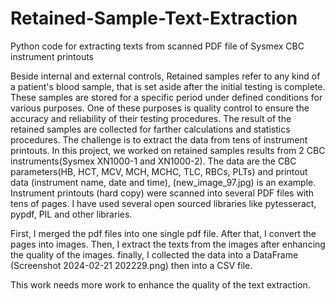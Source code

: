 # Retained-Sample-Text-Extraction
Python code for extracting texts from scanned PDF file of Sysmex CBC instrument printouts

Beside internal and external controls, Retained samples refer to any kind of a patient's blood sample, that is set aside after the initial testing is complete. These samples are stored for a specific period under defined conditions for various purposes. One of these purposes is quality control to ensure the accuracy and reliability of their testing procedures. 
The result of the retained samples are collected for farther calculations and statistics procedures. The challenge is to extract the data from tens of instrument printouts. In this project, we worked on retained samples results from 2 CBC instruments(Sysmex XN1000-1 and XN1000-2). The data are the CBC parameters(HB, HCT, MCV, MCH, MCHC, TLC, RBCs, PLTs) and printout data (instrument name, date and time), (new_image_97.jpg) is an example. Instrument printouts (hard copy) were scanned into several PDF files with tens of pages. I have used several open sourced libraries like pytesseract, pypdf, PIL and other libraries.

First, I merged the pdf files into one single pdf file. After that, I convert the pages into images. Then, I extract the texts from the images after enhancing the quality of the images. finally, I collected the data into a DataFrame (Screenshot 2024-02-21 202229.png) then into a CSV file.


This work needs more work to enhance the quality of the text extraction.

